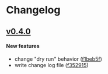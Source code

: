 # Changelog

<!--- generated by semantic-release; DO NOT edit -->

## [v0.4.0](https///github.com/eddiewentw/semantic-release/compare/v0.4.0..v0.3.0)

#### New features

- change "dry run" behavior ([f1beb5f](https///github.com/eddiewentw/semantic-release/commit/f1beb5f))
- write change log file ([f352915](https///github.com/eddiewentw/semantic-release/commit/f352915))
